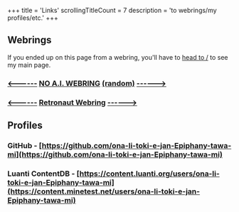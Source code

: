 +++
title               = 'Links'
scrollingTitleCount = 7
description         = 'to webrings/my profiles/etc.'
+++

## Webrings

If you ended up on this page from a webring, you'll have to [head to /](/) to
see my main page.

### [<------](https://baccyflap.com/noai/?prv&s=pal) [NO A.I. WEBRING](https://baccyflap.com/noai) [(random)](https://baccyflap.com/noai/?rnd) [------>](https://baccyflap.com/noai/?nxt&s=pal)

### [<------](https://webring.dinhe.net/prev/https://paltepuk.xyz/links) [Retronaut Webring](https://webring.dinhe.net) [------>](https://webring.dinhe.net/next/https://paltepuk.xyz/links)

## Profiles

### GitHub - [https://github.com/ona-li-toki-e-jan-Epiphany-tawa-mi](https://github.com/ona-li-toki-e-jan-Epiphany-tawa-mi)

### Luanti ContentDB - [https://content.luanti.org/users/ona-li-toki-e-jan-Epiphany-tawa-mi](https://content.minetest.net/users/ona-li-toki-e-jan-Epiphany-tawa-mi)
